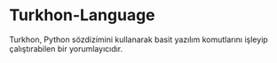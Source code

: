 # Turkhon-Language
Turkhon, Python sözdizimini kullanarak basit yazılım komutlarını işleyip çalıştırabilen bir yorumlayıcıdır.
